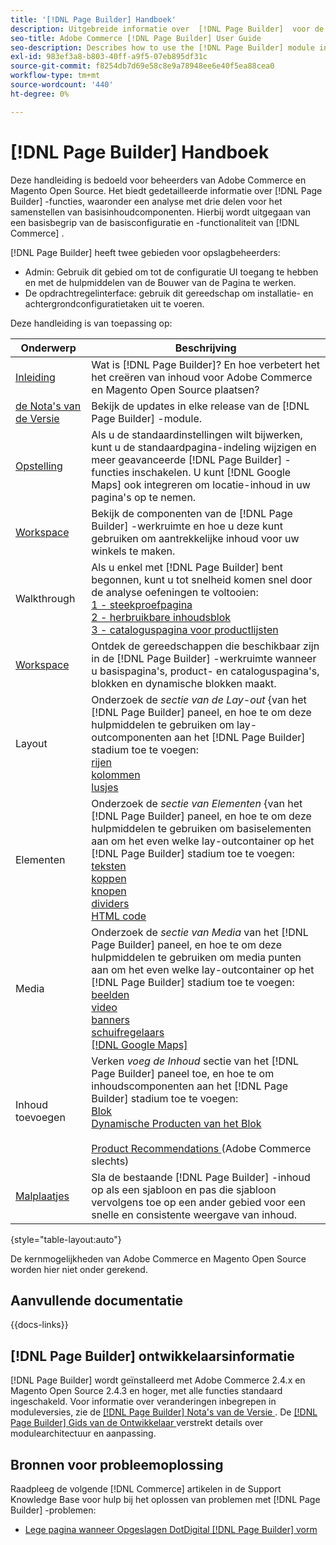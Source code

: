 ```yaml
---
title: '[!DNL Page Builder] Handboek'
description: Uitgebreide informatie over  [!DNL Page Builder]  voor de beheerders van Adobe Commerce en van de Magento Open Source.
seo-title: Adobe Commerce [!DNL Page Builder] User Guide
seo-description: Describes how to use the [!DNL Page Builder] module in Adobe Commerce or Magento Open Source.
exl-id: 983ef3a8-b803-40ff-a9f5-07eb895df31c
source-git-commit: f8254db7d69e58c8e9a78948ee6e40f5ea88cea0
workflow-type: tm+mt
source-wordcount: '440'
ht-degree: 0%

---
```


# [!DNL Page Builder] Handboek

Deze handleiding is bedoeld voor beheerders van Adobe Commerce en Magento Open Source. Het biedt gedetailleerde informatie over [!DNL Page Builder] -functies, waaronder een analyse met drie delen voor het samenstellen van basisinhoudcomponenten. Hierbij wordt uitgegaan van een basisbegrip van de basisconfiguratie en -functionaliteit van [!DNL Commerce] .

[!DNL Page Builder] heeft twee gebieden voor opslagbeheerders:

- Admin: Gebruik dit gebied om tot de configuratie UI toegang te hebben en met de hulpmiddelen van de Bouwer van de Pagina te werken.
- De opdrachtregelinterface: gebruik dit gereedschap om installatie- en achtergrondconfiguratietaken uit te voeren.

Deze handleiding is van toepassing op:

| Onderwerp | Beschrijving |
| ------- | ----------- |
| [ Inleiding ](introduction.md) | Wat is [!DNL Page Builder]? En hoe verbetert het het creëren van inhoud voor Adobe Commerce en Magento Open Source plaatsen? |
| [ de Nota&#39;s van de Versie ](release-notes.md) | Bekijk de updates in elke release van de [!DNL Page Builder] -module. |
| [ Opstelling ](setup.md) | Als u de standaardinstellingen wilt bijwerken, kunt u de standaardpagina-indeling wijzigen en meer geavanceerde [!DNL Page Builder] -functies inschakelen. U kunt [!DNL Google Maps] ook integreren om locatie-inhoud in uw pagina&#39;s op te nemen. |
| [ Workspace ](workspace.md) | Bekijk de componenten van de [!DNL Page Builder] -werkruimte en hoe u deze kunt gebruiken om aantrekkelijke inhoud voor uw winkels te maken. |
| Walkthrough | Als u enkel met [!DNL Page Builder] bent begonnen, kunt u tot snelheid komen snel door de analyse oefeningen te voltooien:<br>[ 1 - steekproefpagina ](1-simple-page.md)<br>[ 2 - herbruikbare inhoudsblok ](2-blocks.md)<br>[ 3 - cataloguspagina voor productlijsten ](3-catalog-content.md) |
| [ Workspace ](workspace.md) | Ontdek de gereedschappen die beschikbaar zijn in de [!DNL Page Builder] -werkruimte wanneer u basispagina&#39;s, product- en cataloguspagina&#39;s, blokken en dynamische blokken maakt. |
| Layout | Onderzoek de _sectie van de Lay-out_ {van het [!DNL Page Builder] paneel, en hoe te om deze hulpmiddelen te gebruiken om lay-outcomponenten aan het [!DNL Page Builder] stadium toe te voegen: <br>[ rijen ](row.md)<br>[ kolommen ](column.md)<br>[ lusjes ](tabs.md) |
| Elementen | Onderzoek de _sectie van Elementen_ {van het [!DNL Page Builder] paneel, en hoe te om deze hulpmiddelen te gebruiken om basiselementen aan om het even welke lay-outcontainer op het [!DNL Page Builder] stadium toe te voegen: <br>[ teksten ](text.md)<br>[ koppen ](heading.md)<br>[ knopen ](buttons.md)<br>[ dividers ](divider.md)<br>[ HTML code ](html-code.md) |
| Media | Onderzoek de _sectie van Media_ van het [!DNL Page Builder] paneel, en hoe te om deze hulpmiddelen te gebruiken om media punten aan om het even welke lay-outcontainer op het [!DNL Page Builder] stadium toe te voegen: <br>[ beelden ](image.md)<br>[ video ](video.md)<br>[ banners ](banner.md)<br>[ schuifregelaars ](slider.md)<br>[[!DNL Google Maps]](map.md) |
| Inhoud toevoegen | Verken _voeg de Inhoud_ sectie van het [!DNL Page Builder] paneel toe, en hoe te om inhoudscomponenten aan het [!DNL Page Builder] stadium toe te voegen: <br>[ Blok ](block.md)<br>[ Dynamische Producten van het Blok ](dynamic-block.md)<br>[ ](products.md)<br>[ Product Recommendations ](recommendations.md) (Adobe Commerce slechts) |
| [ Malplaatjes ](templates.md) | Sla de bestaande [!DNL Page Builder] -inhoud op als een sjabloon en pas die sjabloon vervolgens toe op een ander gebied voor een snelle en consistente weergave van inhoud. |

{style="table-layout:auto"}

De kernmogelijkheden van Adobe Commerce en Magento Open Source worden hier niet onder gerekend.

## Aanvullende documentatie

{{docs-links}}

## [!DNL Page Builder] ontwikkelaarsinformatie

[!DNL Page Builder] wordt geïnstalleerd met Adobe Commerce 2.4.x en Magento Open Source 2.4.3 en hoger, met alle functies standaard ingeschakeld. Voor informatie over veranderingen inbegrepen in moduleversies, zie de [[!DNL Page Builder]  Nota&#39;s van de Versie ](release-notes.md). De [[!DNL Page Builder]  Gids van de Ontwikkelaar ](https://developer.adobe.com/commerce/frontend-core/page-builder/) verstrekt details over modulearchitectuur en aanpassing.

## Bronnen voor probleemoplossing

Raadpleeg de volgende [!DNL Commerce] artikelen in de Support Knowledge Base voor hulp bij het oplossen van problemen met [!DNL Page Builder] -problemen:

- [ Lege pagina wanneer Opgeslagen DotDigital  [!DNL Page Builder]  vorm ](https://experienceleague.adobe.com/docs/commerce-knowledge-base/kb/troubleshooting/miscellaneous/magento-2.4.1-empty-page-when-dotdigital-page-builder-form-saved.html)
